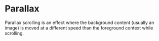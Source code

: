 # Parallax

Parallax scrolling is an effect where the background content (usually an image) is moved at a different speed than the foreground context while scrolling.
